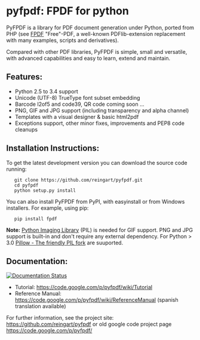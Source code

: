 pyfpdf: FPDF for python
=======================

PyFPDF is a library for PDF document generation under Python, ported from PHP
(see [FPDF][1] "Free"-PDF, a well-known PDFlib-extension replacement with many
examples, scripts and derivatives).

Compared with other PDF libraries, PyFPDF is simple, small and versatile, with
advanced capabilities and easy to learn, extend and maintain.

  [1]: http://www.fpdf.org/

Features:
---------

 * Python 2.5 to 3.4 support
 * Unicode (UTF-8) TrueType font subset embedding
 * Barcode I2of5 and code39, QR code coming soon ...
 * PNG, GIF and JPG support (including transparency and alpha channel)
 * Templates with a visual designer & basic html2pdf 
 * Exceptions support, other minor fixes, improvements and PEP8 code cleanups
 
Installation Instructions:
--------------------------

To get the latest development version you can download the source code running:

```
   git clone https://github.com/reingart/pyfpdf.git
   cd pyfpdf
   python setup.py install
```

You can also install PyFPDF from PyPI, with easyinstall or from Windows 
installers. For example, using pip:
```
   pip install fpdf
```

**Note:** [Python Imaging Library](http://www.pythonware.com/products/pil/) 
(PIL) is needed for GIF support. PNG and JPG support is built-in and don't 
require any external dependency. For Python > 3.0 
[Pillow - The friendly PIL fork](https://github.com/python-pillow/Pillow) are 
suuported.

Documentation:
--------------
[![Documentation Status](https://readthedocs.org/projects/pyfpdf-wiki/badge/?version=latest)](https://readthedocs.org/projects/pyfpdf-wiki/?badge=latest)

 * Tutorial: https://code.google.com/p/pyfpdf/wiki/Tutorial
 * Reference Manual: https://code.google.com/p/pyfpdf/wiki/ReferenceManual 
   (spanish translation available)

For further information, see the project site:
https://github.com/reingart/pyfpdf or old google code project page
https://code.google.com/p/pyfpdf/

